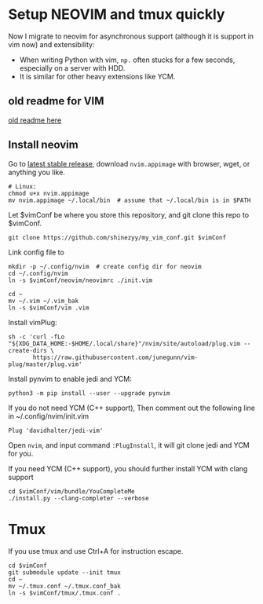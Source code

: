 # Setup NEOVIM and tmux quickly

Now I migrate to neovim for asynchronous support (although it is support in vim now) and extensibility:
- When writing Python with vim, `np.` often stucks for a few seconds, especially on a server with HDD.
- It is similar for other heavy extensions like YCM.

## old readme for VIM
[old readme here](old_README.md)

## Install neovim

Go to [latest stable release](https://github.com/neovim/neovim/releases/latest),
download `nvim.appimage` with browser, wget, or anything you like.
``` shell
# Linux:
chmod u+x nvim.appimage
mv nvim.appimage ~/.local/bin  # assume that ~/.local/bin is in $PATH
```

Let $vimConf be where you store this repository, and git clone this repo to
$vimConf.
``` shell
git clone https://github.com/shinezyy/my_vim_conf.git $vimConf
```

Link config file to
``` shell
mkdir -p ~/.config/nvim  # create config dir for neovim
cd ~/.config/nvim
ln -s $vimConf/neovim/neovimrc ./init.vim

cd ~
mv ~/.vim ~/.vim_bak
ln -s $vimConf/vim .vim
```

Install vimPlug:
``` shell
sh -c 'curl -fLo "${XDG_DATA_HOME:-$HOME/.local/share}"/nvim/site/autoload/plug.vim --create-dirs \
       https://raw.githubusercontent.com/junegunn/vim-plug/master/plug.vim'
```

Install pynvim to enable jedi and YCM:
``` shell
python3 -m pip install --user --upgrade pynvim
```


If you do not need YCM (C++ support),
Then comment out the following line in ~/.config/nvim/init.vim
```
Plug 'davidhalter/jedi-vim'
```

Open `nvim`, and input command `:PlugInstall`, it will git clone jedi and YCM for you.

If you need YCM (C++ support), you should further install YCM with clang support
``` shell
cd $vimConf/vim/bundle/YouCompleteMe
./install.py --clang-completer --verbose
```

# Tmux

If you use tmux and use Ctrl+A for instruction escape.

```
cd $vimConf
git submodule update --init tmux
cd ~
mv ~/.tmux.conf ~/.tmux.conf_bak
ln -s $vimConf/tmux/.tmux.conf .
```
